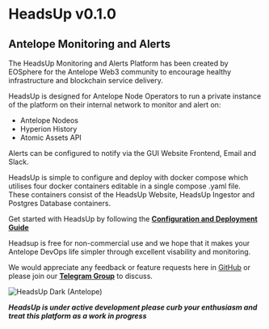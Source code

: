 # HeadsUp v0.1.0
## Antelope Monitoring and Alerts

The HeadsUp Monitoring and Alerts Platform has been created by EOSphere for the Antelope Web3 community to encourage healthy infrastructure and blockchain service delivery.

HeadsUp is designed for Antelope Node Operators to run a private instance of the platform on their internal network to monitor and alert on:
- Antelope Nodeos
- Hyperion History
- Atomic Assets API

Alerts can be configured to notify via the GUI Website Frontend, Email and Slack.

HeadsUp is simple to configure and deploy with docker compose which utilises four docker containers editable in a single compose .yaml file. These containers consist of the HeadsUp Website, HeadsUp Ingestor and Postgres Database containers.

Get started with HeadsUp by following the [**Configuration and Deployment Guide**](https://github.com/eosphere/HeadsUp-Monitoring-Alerts/blob/main/config-deploy-guide.md)

Headsup is free for non-commercial use and we hope that it makes your Antelope DevOps life simpler through excellent visability and monitoring.

We would appreciate any feedback or feature requests here in [GitHub](https://github.com/eosphere/HeadsUp-Monitoring-Alerts/issues) or please join our [**Telegram Group**](https://t.me/headsup_monitoring_alerts) to discuss.

![HeadsUp Dark (Antelope)](https://user-images.githubusercontent.com/12730423/195970039-d611aa47-4471-4807-9969-724666c6d64e.jpg)

 _**HeadsUp is under active development please curb your enthusiasm and treat this platform as a work in progress**_

